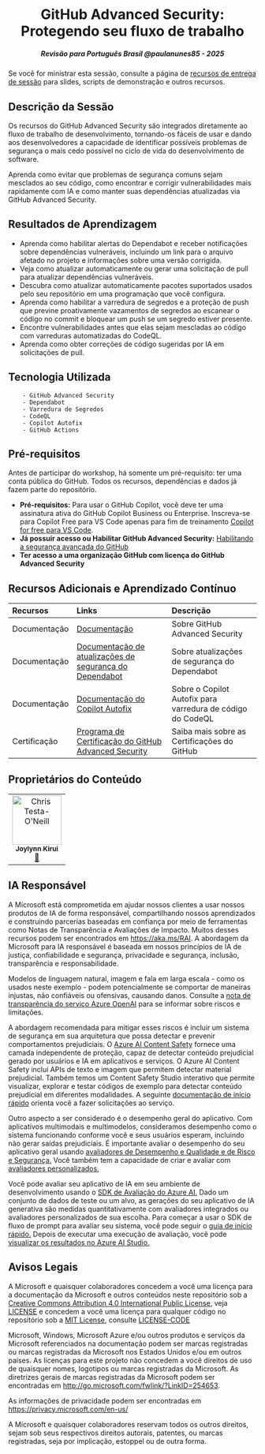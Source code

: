
<h1 align="center">GitHub Advanced Security: Protegendo seu fluxo de trabalho</h1>
<h5 align="center">Revisão para Português Brasil @paulanunes85 - 2025</h5>

Se você for ministrar esta sessão, consulte a página de [recursos de entrega de sessão](https://github.com/microsoft/aitour-github-advanced-security-workflow/tree/main/session-delivery-resources#readme) para slides, scripts de demonstração e outros recursos.

## Descrição da Sessão

Os recursos do GitHub Advanced Security são integrados diretamente ao fluxo de trabalho de desenvolvimento, tornando-os fáceis de usar e dando aos desenvolvedores a capacidade de identificar possíveis problemas de segurança o mais cedo possível no ciclo de vida do desenvolvimento de software.

Aprenda como evitar que problemas de segurança comuns sejam mesclados ao seu código, como encontrar e corrigir vulnerabilidades mais rapidamente com IA e como manter suas dependências atualizadas via GitHub Advanced Security.

## Resultados de Aprendizagem

- Aprenda como habilitar alertas do Dependabot e receber notificações sobre dependências vulneráveis, incluindo um link para o arquivo afetado no projeto e informações sobre uma versão corrigida.
- Veja como atualizar automaticamente ou gerar uma solicitação de pull para atualizar dependências vulneráveis.
- Descubra como atualizar automaticamente pacotes suportados usados pelo seu repositório em uma programação que você configura.
- Aprenda como habilitar a varredura de segredos e a proteção de push que previne proativamente vazamentos de segredos ao escanear o código no commit e bloquear um push se um segredo estiver presente.
- Encontre vulnerabilidades antes que elas sejam mescladas ao código com varreduras automatizadas do CodeQL.
- Aprenda como obter correções de código sugeridas por IA em solicitações de pull.

## Tecnologia Utilizada

        - GitHub Advanced Security
        - Dependabot
        - Varredura de Segredos
        - CodeQL
        - Copilot Autofix
        - GitHub Actions

## Pré-requisitos

Antes de participar do workshop, há somente um pré-requisito: ter uma conta pública do GitHub. Todos os recursos, dependências e dados já fazem parte do repositório.
- **Pré-requisitos:** Para usar o GitHub Copilot, você deve ter uma assinatura ativa do GitHub Copilot Business ou Enterprise. Inscreva-se para Copilot Free para VS Code apenas para fim de treinamento [Copilot for free para VS Code](https://learn.microsoft.com/en-us/visualstudio/ide/copilot-free-plan?view=vs-2022).
- **Já possuir acesso ou Habilitar GitHub Advanced Security:** [Habilitando a segurança avançada do GitHub](https://resources.github.com/pt-br/learn/pathways/security/essentials/enabling-github-advanced-security/)
- **Ter acesso a uma organização GitHub com licença do GitHub Advanced Security**

## Recursos Adicionais e Aprendizado Contínuo

| Recursos          | Links                             | Descrição        |
|:-------------------|:----------------------------------|:-------------------|
| Documentação  | [Documentação](https://docs.github.com/en/get-started/learning-about-github/about-github-advanced-security) | Sobre GitHub Advanced Security |
| Documentação  | [Documentação de atualizações de segurança do Dependabot](https://docs.github.com/en/code-security/dependabot/dependabot-security-updates/about-dependabot-security-updates) | Sobre atualizações de segurança do Dependabot |
| Documentação  | [Documentação do Copilot Autofix](https://docs.github.com/en/code-security/code-scanning/managing-code-scanning-alerts/about-autofix-for-codeql-code-scanning#autofix-generation-process) | Sobre o Copilot Autofix para varredura de código do CodeQL |
| Certificação  | [Programa de Certificação do GitHub Advanced Security](https://examregistration.github.com/) | Saiba mais sobre as Certificações do GitHub |

## Proprietários do Conteúdo

<!-- ALL-CONTRIBUTORS-LIST:START - Não remova ou modifique esta seção -->

<table>
<tr>
         <td align="center"><a href="http://learnanalytics.microsoft.com">
                  <img src="https://developer.microsoft.com/en-us/advocates/media/profiles/joylynn-kirui.jpg" width="100px;" alt="Chris Testa-O'Neill
"/><br />
                  <sub><b>Joylynn Kirui
</b></sub></a><br />
                                <a href="[https://developer.microsoft.com/advocates/joylynn-kirui]" title="talk">📢</a> 
         </td>
</tr></table>

<!-- ALL-CONTRIBUTORS-LIST:END -->

## IA Responsável

A Microsoft está comprometida em ajudar nossos clientes a usar nossos produtos de IA de forma responsável, compartilhando nossos aprendizados e construindo parcerias baseadas em confiança por meio de ferramentas como Notas de Transparência e Avaliações de Impacto. Muitos desses recursos podem ser encontrados em https://aka.ms/RAI. A abordagem da Microsoft para IA responsável é baseada em nossos princípios de IA de justiça, confiabilidade e segurança, privacidade e segurança, inclusão, transparência e responsabilidade.

Modelos de linguagem natural, imagem e fala em larga escala - como os usados neste exemplo - podem potencialmente se comportar de maneiras injustas, não confiáveis ou ofensivas, causando danos. Consulte a [nota de transparência do serviço Azure OpenAI](https://learn.microsoft.com/legal/cognitive-services/openai/transparency-note?tabs=text) para se informar sobre riscos e limitações.

A abordagem recomendada para mitigar esses riscos é incluir um sistema de segurança em sua arquitetura que possa detectar e prevenir comportamentos prejudiciais. O [Azure AI Content Safety](https://learn.microsoft.com/azure/ai-services/content-safety/overview) fornece uma camada independente de proteção, capaz de detectar conteúdo prejudicial gerado por usuários e IA em aplicativos e serviços. O Azure AI Content Safety inclui APIs de texto e imagem que permitem detectar material prejudicial. Também temos um Content Safety Studio interativo que permite visualizar, explorar e testar códigos de exemplo para detectar conteúdo prejudicial em diferentes modalidades. A seguinte [documentação de início rápido](https://learn.microsoft.com/azure/ai-services/content-safety/quickstart-text?tabs=visual-studio%2Clinux&pivots=programming-language-rest) orienta você a fazer solicitações ao serviço.

Outro aspecto a ser considerado é o desempenho geral do aplicativo. Com aplicativos multimodais e multimodelos, consideramos desempenho como o sistema funcionando conforme você e seus usuários esperam, incluindo não gerar saídas prejudiciais. É importante avaliar o desempenho do seu aplicativo geral usando [avaliadores de Desempenho e Qualidade e de Risco e Segurança.](https://learn.microsoft.com/en-us/azure/ai-studio/concepts/evaluation-metrics-built-in?tabs=warning) Você também tem a capacidade de criar e avaliar com [avaliadores personalizados.](https://learn.microsoft.com/en-us/azure/ai-studio/how-to/develop/evaluate-sdk#custom-evaluators)

Você pode avaliar seu aplicativo de IA em seu ambiente de desenvolvimento usando o [SDK de Avaliação do Azure AI.](https://microsoft.github.io/promptflow/index.html) Dado um conjunto de dados de teste ou um alvo, as gerações do seu aplicativo de IA generativa são medidas quantitativamente com avaliadores integrados ou avaliadores personalizados de sua escolha. Para começar a usar o SDK de fluxo de prompt para avaliar seu sistema, você pode seguir o [guia de início rápido.](https://learn.microsoft.com/azure/ai-studio/how-to/develop/flow-evaluate-sdk) Depois de executar uma execução de avaliação, você pode [visualizar os resultados no Azure AI Studio.](https://learn.microsoft.com/azure/ai-studio/how-to/evaluate-flow-results)

## Avisos Legais
 
A Microsoft e quaisquer colaboradores concedem a você uma licença para a documentação da Microsoft e outros conteúdos neste repositório sob a [Creative Commons Attribution 4.0 International Public License](https://creativecommons.org/licenses/by/4.0/legalcode),
veja [LICENSE](LICENSE) e concedem a você uma licença para qualquer código no repositório sob a  [MIT License](https://opensource.org/licenses/MIT), consulte
[LICENSE-CODE](LICENSE-CODE)
 
Microsoft, Windows, Microsoft Azure e/ou outros produtos e serviços da Microsoft referenciados na documentação podem ser marcas registradas ou marcas registradas da Microsoft nos Estados Unidos e/ou em outros países. As licenças para este projeto não concedem a você direitos de uso de quaisquer nomes, logotipos ou marcas registradas da Microsoft. As diretrizes gerais de marcas registradas da Microsoft podem ser encontradas em http://go.microsoft.com/fwlink/?LinkID=254653.
 
As informações de privacidade podem ser encontradas em https://privacy.microsoft.com/en-us/
 
A Microsoft e quaisquer colaboradores reservam todos os outros direitos, sejam sob seus respectivos direitos autorais, patentes, ou marcas registradas, seja por implicação, estoppel ou de outra forma.

